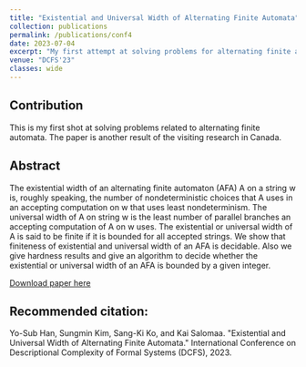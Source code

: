 ```yaml
---
title: "Existential and Universal Width of Alternating Finite Automata"
collection: publications
permalink: /publications/conf4
date: 2023-07-04
excerpt: "My first attempt at solving problems for alternating finite automata."
venue: "DCFS'23"
classes: wide
---
```

## Contribution
This is my first shot at solving problems related to alternating finite automata.
The paper is another result of the visiting research in Canada.

## Abstract
The existential width of an alternating finite automaton (AFA) A on a string w is,
roughly speaking, the number of nondeterministic choices that A uses
in an accepting computation on w that uses least nondeterminism.
The universal width of A on string w is the least number of parallel branches an accepting computation of A on w uses.
The existential or universal width of A is said to be finite if it is bounded for all accepted strings.
We show that finiteness of existential and universal width of an AFA is decidable.
Also we give hardness results and give an algorithm to decide whether the existential or universal width of
an AFA is bounded by a given integer.

[Download paper here](https://link.springer.com/chapter/10.1007/978-3-031-34326-1_4)

## Recommended citation:
Yo-Sub Han, Sungmin Kim, Sang-Ki Ko, and Kai Salomaa. "Existential and Universal Width of Alternating Finite Automata." International Conference on Descriptional Complexity of Formal Systems (DCFS), 2023.
